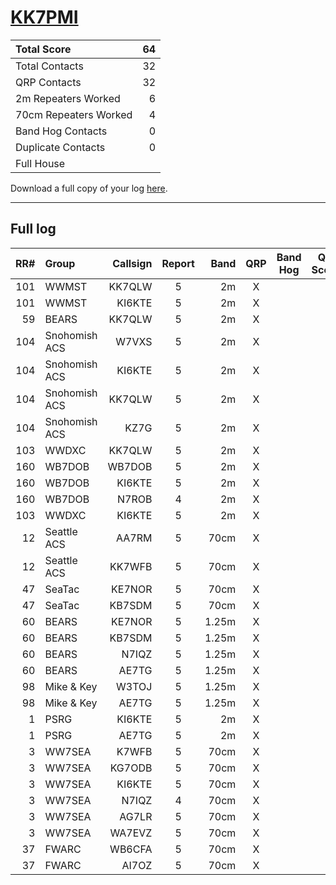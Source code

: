 # [KK7PMI](https://www.qrz.com/db/KK7PMI)

| Total Score           |   64 |
|:----------------------|-----:|
| Total Contacts        |   32 |
| QRP Contacts          |   32 |
| 2m Repeaters Worked   |    6 |
| 70cm Repeaters Worked |    4 |
| Band Hog Contacts     |    0 |
| Duplicate Contacts    |    0 |
| Full House            |      |

Download a full copy of your log [here](/results/KK7PMI.csv).

---

## Full log


|   RR# | Group         |   Callsign |  Report  |   Band |  QRP  |  Band Hog  |   QSO Score |
|------:|:--------------|-----------:|:--------:|-------:|:-----:|:----------:|------------:|
|   101 | WWMST         |     KK7QLW |    5     |     2m |   X   |            |           2 |
|   101 | WWMST         |     KI6KTE |    5     |     2m |   X   |            |           2 |
|    59 | BEARS         |     KK7QLW |    5     |     2m |   X   |            |           2 |
|   104 | Snohomish ACS |      W7VXS |    5     |     2m |   X   |            |           2 |
|   104 | Snohomish ACS |     KI6KTE |    5     |     2m |   X   |            |           2 |
|   104 | Snohomish ACS |     KK7QLW |    5     |     2m |   X   |            |           2 |
|   104 | Snohomish ACS |       KZ7G |    5     |     2m |   X   |            |           2 |
|   103 | WWDXC         |     KK7QLW |    5     |     2m |   X   |            |           2 |
|   160 | WB7DOB        |     WB7DOB |    5     |     2m |   X   |            |           2 |
|   160 | WB7DOB        |     KI6KTE |    5     |     2m |   X   |            |           2 |
|   160 | WB7DOB        |      N7ROB |    4     |     2m |   X   |            |           2 |
|   103 | WWDXC         |     KI6KTE |    5     |     2m |   X   |            |           2 |
|    12 | Seattle ACS   |      AA7RM |    5     |   70cm |   X   |            |           2 |
|    12 | Seattle ACS   |     KK7WFB |    5     |   70cm |   X   |            |           2 |
|    47 | SeaTac        |     KE7NOR |    5     |   70cm |   X   |            |           2 |
|    47 | SeaTac        |     KB7SDM |    5     |   70cm |   X   |            |           2 |
|    60 | BEARS         |     KE7NOR |    5     |  1.25m |   X   |            |           2 |
|    60 | BEARS         |     KB7SDM |    5     |  1.25m |   X   |            |           2 |
|    60 | BEARS         |      N7IQZ |    5     |  1.25m |   X   |            |           2 |
|    60 | BEARS         |      AE7TG |    5     |  1.25m |   X   |            |           2 |
|    98 | Mike & Key    |      W3TOJ |    5     |  1.25m |   X   |            |           2 |
|    98 | Mike & Key    |      AE7TG |    5     |  1.25m |   X   |            |           2 |
|     1 | PSRG          |     KI6KTE |    5     |     2m |   X   |            |           2 |
|     1 | PSRG          |      AE7TG |    5     |     2m |   X   |            |           2 |
|     3 | WW7SEA        |      K7WFB |    5     |   70cm |   X   |            |           2 |
|     3 | WW7SEA        |     KG7ODB |    5     |   70cm |   X   |            |           2 |
|     3 | WW7SEA        |     KI6KTE |    5     |   70cm |   X   |            |           2 |
|     3 | WW7SEA        |      N7IQZ |    4     |   70cm |   X   |            |           2 |
|     3 | WW7SEA        |      AG7LR |    5     |   70cm |   X   |            |           2 |
|     3 | WW7SEA        |     WA7EVZ |    5     |   70cm |   X   |            |           2 |
|    37 | FWARC         |     WB6CFA |    5     |   70cm |   X   |            |           2 |
|    37 | FWARC         |      AI7OZ |    5     |   70cm |   X   |            |           2 |